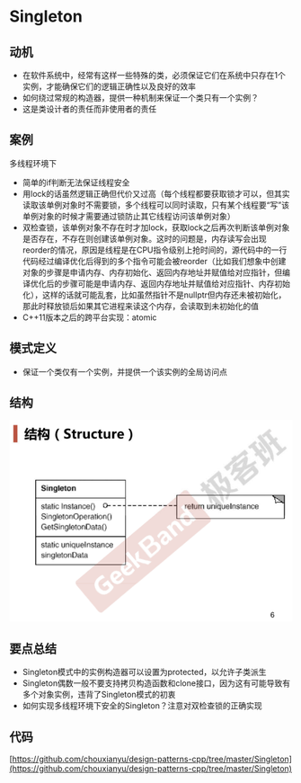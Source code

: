 # Singleton

## 动机

* 在软件系统中，经常有这样一些特殊的类，必须保证它们在系统中只存在1个实例，才能确保它们的逻辑正确性以及良好的效率
* 如何绕过常规的构造器，提供一种机制来保证一个类只有一个实例？
* 这是类设计者的责任而非使用者的责任

## 案例

多线程环境下

* 简单的if判断无法保证线程安全
* 用lock的话虽然逻辑正确但代价又过高（每个线程都要获取锁才可以，但其实读取该单例对象时不需要锁，多个线程可以同时读取，只有某个线程要“写”该单例对象的时候才需要通过锁防止其它线程访问该单例对象）
* 双检查锁，该单例对象不存在时才加lock，获取lock之后再次判断该单例对象是否存在，不存在则创建该单例对象。这时的问题是，内存读写会出现reorder的情况，原因是线程是在CPU指令级别上抢时间的，源代码中的一行代码经过编译优化后得到的多个指令可能会被reorder（比如我们想象中创建对象的步骤是申请内存、内存初始化、返回内存地址并赋值给对应指针，但编译优化后的步骤可能是申请内存、返回内存地址并赋值给对应指针、内存初始化），这样的话就可能乱套，比如虽然指针不是nullptr但内存还未被初始化，那此时释放锁后如果其它进程来读这个内存，会读取到未初始化的值
* C++11版本之后的跨平台实现：atomic

## 模式定义

* 保证一个类仅有一个实例，并提供一个该实例的全局访问点

## 结构

![](./images/Singleton.png)

## 要点总结

* Singleton模式中的实例构造器可以设置为protected，以允许子类派生
* Singleton偶数一般不要支持拷贝构造函数和clone接口，因为这有可能导致有多个对象实例，违背了Singleton模式的初衷
* 如何实现多线程环境下安全的Singleton？注意对双检查锁的正确实现

## 代码

[https://github.com/chouxianyu/design-patterns-cpp/tree/master/Singleton](https://github.com/chouxianyu/design-patterns-cpp/tree/master/Singleton)

